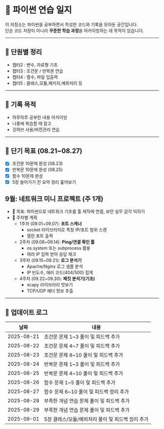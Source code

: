 # 📘 파이썬 연습 일지
이 저장소는 파이썬을 공부하면서 작성한 코드와 기록을 모아둔 공간입니다.  
단순 코드 저장이 아니라 **꾸준한 학습 과정**을 아카이빙하는 데 목적이 있습니다.

---

## 📂 단원별 정리
- 챕터2 : 변수, 자료형 기초
- 챕터3 : 조건문 / 반복문 연습
- 챕터4 : 함수, 파일 입출력
- 챕터5 : 클래스,모듈,패키지,예외처리 등

---

## 📝 기록 목적
- 하루하루 공부한 내용 아카이빙
- 나중에 복습할 때 참고
- 깃허브 사용/버전관리 연습

---

## 🎯 단기 목표 (08.21~08.27)
- [x] 조건문 10문제 완성 (08.23)
- [x] 반복문 10문제 완성 (08.25)
- [x] 함수 10문제 완성
- [x] 5장 들어가기 전 요약 정리 훑어보기
## 9월: 네트워크 미니 프로젝트 (주 1개)
- 🎯 목표: 파이썬으로 네트워크 기초를 툴 제작에 연결, 보안 실무 감각 익히기
- 📌 주차별 계획
  - 1주차 (09.01~09.07): **포트 스캐너**
    - socket 라이브러리로 특정 IP/포트 범위 스캔
    - 열린 포트 출력
  - 2주차 (09.08~09.14): **Ping/연결 확인 툴**
    - os.system 또는 subprocess 활용
    - 여러 IP 입력 받아 응답 체크
  - 3주차 (09.15~09.21): **로그 분석기**
    - Apache/Nginx 로그 샘플 분석
    - IP 빈도수, 에러 코드(404/500) 집계
  - 4주차 (09.22~09.30): **패킷 분석기(기초)**
    - scapy 라이브러리 맛보기
    - TCP/UDP 헤더 정보 추출

---

## 📆 업데이트 로그
| 날짜       | 내용 |
|------------|-------------------------------------|
| 2025-08-21 | 조건문 문제 1~3 풀이 및 피드백 추가 |
| 2025-08-22 | 조건문 문제 4~7 풀이 및 피드백 추가 |
| 2025-08-23 | 조건문 문제 8~10 풀이 및 피드백 추가 |
| 2025-08-24 | 반복문 문제 1~3 풀이 및 피드백 추가 |
| 2025-08-25 | 반복문 문제 4~10 풀이 및 피드백 추가 |
| 2025-08-26 | 함수 문제   1~5 풀이 및 피드백 추가 |
| 2025-08-27 | 함수 문제 6~10 풀이 및 피드백 정리 추가 |
| 2025-08-28 | 부족한 개념 연습 문제 풀이 및 피드백 추가 |
| 2025-08-29 | 부족한 개념 연습 문제 풀이 및 피드백 추가 |
| 2025-09-01 |5장 클래스/모듈/예외처리 풀이 및 피드백 정리 추가|



